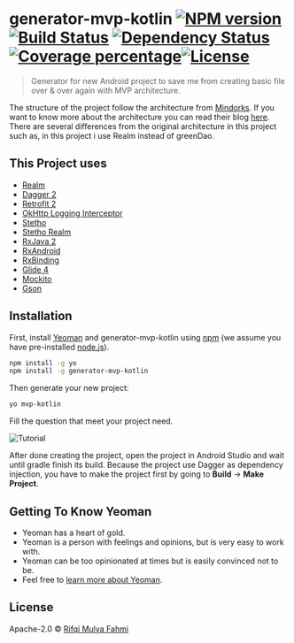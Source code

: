 # generator-mvp-kotlin [![NPM version][npm-image]][npm-url] [![Build Status][travis-image]][travis-url] [![Dependency Status][daviddm-image]][daviddm-url] [![Coverage percentage][coveralls-image]][coveralls-url][![License](https://img.shields.io/badge/License-Apache%202.0-blue.svg)](https://opensource.org/licenses/Apache-2.0)
> Generator for new Android project to save me from creating basic file over &amp; over again with MVP architecture.

The structure of the project follow the architecture from [Mindorks](https://github.com/MindorksOpenSource/android-mvp-architecture). If you want to know more about the architecture you can read their blog [here](https://blog.mindorks.com/essential-guide-for-designing-your-android-app-architecture-mvp-part-2-b2ac6f3f9637). There are several differences from the original architecture in this project such as, in this project i use Realm instead of greenDao.
## This Project uses
- [Realm](https://realm.io/docs/java/latest#installation)
- [Dagger 2](https://github.com/google/dagger)
- [Retrofit 2](http://square.github.io/retrofit/)
- [OkHttp Logging Interceptor](https://github.com/square/okhttp/tree/master/okhttp-logging-interceptor)
- [Stetho](http://facebook.github.io/stetho/)
- [Stetho Realm](https://github.com/uPhyca/stetho-realm)
- [RxJava 2](https://github.com/ReactiveX/RxJava)
- [RxAndroid](https://github.com/ReactiveX/RxAndroid)
- [RxBinding](https://github.com/JakeWharton/RxBinding)
- [Glide 4](https://github.com/bumptech/glide)
- [Mockito](http://site.mockito.org/)
- [Gson](https://github.com/google/gson)


## Installation

First, install [Yeoman](http://yeoman.io) and generator-mvp-kotlin using [npm](https://www.npmjs.com/) (we assume you have pre-installed [node.js](https://nodejs.org/)).

```bash
npm install -g yo
npm install -g generator-mvp-kotlin
```

Then generate your new project:

```bash
yo mvp-kotlin
```

Fill the question that meet your project need.

![Tutorial](https://raw.githubusercontent.com/zcabez/generator-mvp-kotlin/master/tutorial.gif)

After done creating the project, open the project in Android Studio and wait until gradle finish its build. Because the project use Dagger as dependency injection, you have to make the project first by going to **Build** -> **Make Project**.


## Getting To Know Yeoman

 * Yeoman has a heart of gold.
 * Yeoman is a person with feelings and opinions, but is very easy to work with.
 * Yeoman can be too opinionated at times but is easily convinced not to be.
 * Feel free to [learn more about Yeoman](http://yeoman.io/).

## License

Apache-2.0 © [Rifqi Mulya Fahmi](https://renotekno.com/)


[npm-image]: https://badge.fury.io/js/generator-mvp-kotlin.svg
[npm-url]: https://npmjs.org/package/generator-mvp-kotlin
[travis-image]: https://travis-ci.org/zcabez/generator-mvp-kotlin.svg?branch=master
[travis-url]: https://travis-ci.org/zcabez/generator-mvp-kotlin
[daviddm-image]: https://david-dm.org/zcabez/generator-mvp-kotlin.svg?theme=shields.io
[daviddm-url]: https://david-dm.org/zcabez/generator-mvp-kotlin
[coveralls-image]: https://coveralls.io/repos/zcabez/generator-mvp-kotlin/badge.svg
[coveralls-url]: https://coveralls.io/r/zcabez/generator-mvp-kotlin
